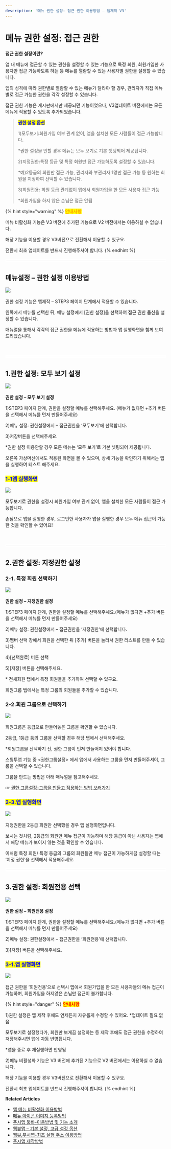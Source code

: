 ```yaml
---
description: '메뉴 권한 설정: 접근 권한 이용방법 – 앱제작 V3'
---
```


# 메뉴 권한 설정: 접근 권한

**접근 권한 설정이란?**

앱 내 메뉴에 접근할 수 있는 권한을 설정할 수 있는 기능으로 특정 회원, 회원가입한 사용자만 접근 가능하도록 하는 등 메뉴를 열람할 수 있는 사용자별 권한을 설정할 수 있습니다.

앱의 성격에 따라 권한별로 열람할 수 있는 메뉴가 달라야 할 경우, 관리자가 직접 메뉴별로 접근 가능한 권한을 각각 설정할 수 있습니다.

접근 권한 기능은 게시판에서만 제공되던 기능이었으나, V3업데이트 버전에서는 모든 메뉴에 적용할 수 있도록 추가되었습니다.

> <mark style="color:blue;">**권한 설정 옵션**</mark>
>
> 1\)모두보기:회원가입 여부 관계 없이, 앱을 설치한 모든 사람들이 접근 가능합니다.
>
> \*권한 설정을 안할 경우 메뉴는 모두 보기로 기본 셋팅되어 제공됩니다.
>
> 2\)지정권한:특정 등급 및 특정 회원만 접근 가능하도록 설정할 수 있습니다.
>
> \*예)2등급의 회원만 접근 가능, 관리자와 부관리자 1명만 접근 가능 등 원하는 회원을 지정하여 선택할 수 있습니다.
>
> 3\)회원전용: 회원 등급 관계없이 앱에서 회원가입을 한 모든 사용자 접근 가능
>
> \*회원가입을 하지 않은 손님은 접근 안됨

{% hint style="warning" %}
<mark style="color:orange;">**안내사항**</mark>

메뉴 비활성화 기능은 V3 버전에 추가된 기능으로 V2 버전에서는 이용하실 수 없습니다.

해당 기능을 이용할 경우 V3버전으로 전환해서 이용할 수 있구요.&#x20;

전환시 최초 업데이트를 반드시 진행해주셔야 합니다.
{% endhint %}

![](../../../.gitbook/assets/수평성.PNG)

## **메뉴설정 – 권한 설정 이용방법**

![](https://wp.swing2app.co.kr/wp-content/uploads/2022/06/%EA%B6%8C%ED%95%9C%EC%84%A4%EC%A0%95.png)

권한 설정 기능은 앱제작 – STEP3 페이지 단계에서 적용할 수 있습니다.

왼쪽에서 메뉴를 선택한 뒤, 메뉴 설정에서 \[권한 설정]을 선택하여 접근 권한 옵션을 설정할 수 있습니다.

매뉴얼을 통해서 각각의 접근 권한을 메뉴에 적용하는 방법과 앱 실행화면을 함께 보여드리겠습니다.

​

![](../../../.gitbook/assets/수평성.PNG)

## 1.권한 설정: 모두 보기 설정

![](https://wp.swing2app.co.kr/wp-content/uploads/2022/06/%EA%B6%8C%ED%95%9C%EC%84%A4%EC%A0%951.png)

**권한 설정 – 모두 보기 설정**

1\)STEP3 페이지 단계, 권한을 설정할 메뉴를 선택해주세요. (메뉴가 없다면 +추가 버튼을 선택해서 메뉴를 먼저 만들어주세요)

2\)메뉴 설정: 권한설정에서 – 접근권한을 ‘모두보기’에 선택합니다.

3\)저장버튼을 선택해주세요.

\*권한 설정 이용안할 경우 모든 메뉴는 ‘모두 보기’로 기본 셋팅되어 제공됩니다.

오른쪽 가상머신에서도 적용된 화면을 볼 수 있으며, 상세 기능을 확인하기 위해서는 앱을 실행하여 테스트 해주세요.



### <mark style="color:blue;">**1-1앱 실행화면**</mark>

![](https://wp.swing2app.co.kr/wp-content/uploads/2022/06/%EA%B6%8C%ED%95%9C%EC%84%A4%EC%A0%954\_886.png)

모두보기로 권한을 설정시 회원가입 여부 관계 없이, 앱을 설치한 모든 사람들이 접근 가능합니다.

손님으로 앱을 실행한 경우, 로그인한 사용자가 앱을 실행한 경우 모두 메뉴 접근이 가능한 것을 확인할 수 있어요!

​

![](../../../.gitbook/assets/수평성.PNG)

## **2.권한 설정: 지정권한 설정**

### 2-1. **특정 회원 선택하기**

![](https://wp.swing2app.co.kr/wp-content/uploads/2022/06/%EA%B6%8C%ED%95%9C%EC%84%A4%EC%A0%952.png)

**권한 설정 – 지정권한 설정**

1\)STEP3 페이지 단계, 권한을 설정할 메뉴를 선택해주세요.(메뉴가 없다면 +추가 버튼을 선택해서 메뉴를 먼저 만들어주세요)

2\)메뉴 설정: 권한설정에서 – 접근권한을 ‘지정권한‘에 선택합니다.

3\)멤버 선택 창에서 회원을 선택한 뒤 \[추가] 버튼을 눌러서 권한 리스트를 만들 수 있습니다.

4\)\[선택완료] 버튼 선택

5\)\[저장] 버튼을 선택해주세요.

\* 전체회원 탭에서 특정 회원들을 추가하여 선택할 수 있구요.

회원그룹 탭에서는 특정 그룹의 회원들을 추가할 수 있습니다.



### **2-2.회원 그룹으로 선택하기**

![](https://wp.swing2app.co.kr/wp-content/uploads/2022/06/%EA%B6%8C%ED%95%9C%EC%84%A4%EC%A0%952-1.png)

회원그룹은 등급으로 만들어놓은 그룹을 확인할 수 있습니다.

2등급, 1등급 등의 그룹을 선택할 경우 해당 탭에서 선택해주세요.

\*회원그룹을 선택하기 전, 권한 그룹이 먼저 만들어져 있어야 합니다.

스윙투앱 기능 중 <권한그룹설정> 에서 앱에서 사용하는 그룹을 먼저 만들어주셔야, 그룹을 선택할 수 있습니다.

그룹을 만드는 방법은 아래 매뉴얼을 참고해주세요.

☞ [권한 그룹설정-그룹을 만들고 적용하는 방법 보러가기](https://wp.swing2app.co.kr/documentation/appmanage/pushmember/member-group/)



### <mark style="color:blue;">**2-3.앱 실행화면**</mark>

![](https://wp.swing2app.co.kr/wp-content/uploads/2022/06/%EA%B6%8C%ED%95%9C%EC%84%A4%EC%A0%955\_886.png)

지정권한을 2등급 회원만 선택했을 경우 앱 실행화면입니다.

보시는 것처럼, 2등급의 회원만 메뉴 접근이 가능하며 해당 등급이 아닌 사용자는 앱에서 해당 메뉴가 보이지 않는 것을 확인할 수 있습니다.

이처럼 특정 회원/ 특정 등급의 그룹의 회원들만 메뉴 접근이 가능하게끔 설정할 때는 ‘지정 권한’을 선택해서 적용해주세요.



![](../../../.gitbook/assets/수평성.PNG)

## **3.권한 설정: 회원전용 선택**

![](https://wp.swing2app.co.kr/wp-content/uploads/2022/06/%EA%B6%8C%ED%95%9C%EC%84%A4%EC%A0%953.png)

**권한 설정 – 회원전용 설정**

1\)STEP3 페이지 단계, 권한을 설정할 메뉴를 선택해주세요.(메뉴가 없다면 +추가 버튼을 선택해서 메뉴를 먼저 만들어주세요)

2\)메뉴 설정: 권한설정에서 – 접근권한을 ‘회원전용’에 선택합니다.

3\)\[저장] 버튼을 선택해주세요.



### <mark style="color:blue;">**3-1.앱 실행화면**</mark>

![](https://wp.swing2app.co.kr/wp-content/uploads/2022/06/%EA%B6%8C%ED%95%9C%EC%84%A4%EC%A0%956\_886.png)

접근 권한을 ‘회원전용’으로 선택시 앱에서 회원가입을 한 모든 사용자들의 메뉴 접근이 가능하며, 회원가입을 하지않은 손님만 접근이 불가합니다.



{% hint style="danger" %}
<mark style="color:red;">**안내사항**</mark>

1\)권한 설정은 앱 제작 후에도 언제든지 자유롭게 수정할 수 있어요. \*업데이트 필요 없음

모두보기로 설정했다가, 회원만 보게끔 설정하는 등 제작 후에도 접근 권한을 수정하여 저장해주시면 앱에 자동 반영됩니다.

\*앱을 종료 후 재실행하면 반영됨

2\)메뉴 비활성화 기능은 V3 버전에 추가된 기능으로 V2 버전에서는 이용하실 수 없습니다.

해당 기능을 이용할 경우 V3버전으로 전환해서 이용할 수 있구요.&#x20;

전환시 최초 업데이트를 반드시 진행해주셔야 합니다.
{% endhint %}



**Related Articles**

* [앱 메뉴 비활성화 이용방법](https://wp.swing2app.co.kr/documentation/v3manual/menu-hiding/)
* [메뉴 아이콘 이미지 등록방법](https://wp.swing2app.co.kr/documentation/v3manual/icon/)
* [푸시앱 툴바-이용방법 및 기능 소개](https://wp.swing2app.co.kr/documentation/v3manual/pushapp-toolbar/)
* [웹뷰앱 – 기본 설정, 고급 설정 옵션](https://wp.swing2app.co.kr/documentation/v3manual/webviewapp-options/)
* [웹뷰,푸시앱-최초 실행 주소 이용방법](https://wp.swing2app.co.kr/documentation/v3manual/firstrun-url/)
* [푸시앱 제작방법](https://wp.swing2app.co.kr/documentation/v3manual/push/)
